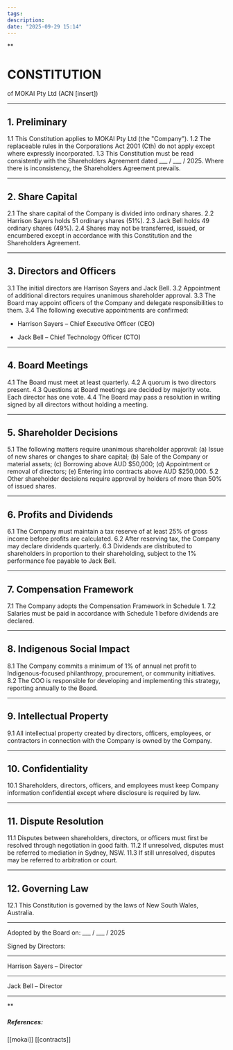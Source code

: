 ```yaml
---
tags:
description:
date: "2025-09-29 15:14"
---
```

**

# CONSTITUTION

of MOKAI Pty Ltd (ACN [insert])

---

## 1. Preliminary

1.1 This Constitution applies to MOKAI Pty Ltd (the "Company").
1.2 The replaceable rules in the Corporations Act 2001 (Cth) do not apply except where expressly incorporated.
1.3 This Constitution must be read consistently with the Shareholders Agreement dated ___ / ___ / 2025. Where there is inconsistency, the Shareholders Agreement prevails.

---

## 2. Share Capital

2.1 The share capital of the Company is divided into ordinary shares.
2.2 Harrison Sayers holds 51 ordinary shares (51%).
2.3 Jack Bell holds 49 ordinary shares (49%).
2.4 Shares may not be transferred, issued, or encumbered except in accordance with this Constitution and the Shareholders Agreement.

---

## 3. Directors and Officers

3.1 The initial directors are Harrison Sayers and Jack Bell.
3.2 Appointment of additional directors requires unanimous shareholder approval.
3.3 The Board may appoint officers of the Company and delegate responsibilities to them.
3.4 The following executive appointments are confirmed:

- Harrison Sayers – Chief Executive Officer (CEO)

- Jack Bell – Chief Technology Officer (CTO)


---

## 4. Board Meetings

4.1 The Board must meet at least quarterly.
4.2 A quorum is two directors present.
4.3 Questions at Board meetings are decided by majority vote. Each director has one vote.
4.4 The Board may pass a resolution in writing signed by all directors without holding a meeting.

---

## 5. Shareholder Decisions

5.1 The following matters require unanimous shareholder approval:
(a) Issue of new shares or changes to share capital;
(b) Sale of the Company or material assets;
(c) Borrowing above AUD $50,000;
(d) Appointment or removal of directors;
(e) Entering into contracts above AUD $250,000.
5.2 Other shareholder decisions require approval by holders of more than 50% of issued shares.

---

## 6. Profits and Dividends

6.1 The Company must maintain a tax reserve of at least 25% of gross income before profits are calculated.
6.2 After reserving tax, the Company may declare dividends quarterly.
6.3 Dividends are distributed to shareholders in proportion to their shareholding, subject to the 1% performance fee payable to Jack Bell.

---

## 7. Compensation Framework

7.1 The Company adopts the Compensation Framework in Schedule 1.
7.2 Salaries must be paid in accordance with Schedule 1 before dividends are declared.

---

## 8. Indigenous Social Impact

8.1 The Company commits a minimum of 1% of annual net profit to Indigenous-focused philanthropy, procurement, or community initiatives.
8.2 The COO is responsible for developing and implementing this strategy, reporting annually to the Board.

---

## 9. Intellectual Property

9.1 All intellectual property created by directors, officers, employees, or contractors in connection with the Company is owned by the Company.


---

## 10. Confidentiality

10.1 Shareholders, directors, officers, and employees must keep Company information confidential except where disclosure is required by law.

---

## 11. Dispute Resolution

11.1 Disputes between shareholders, directors, or officers must first be resolved through negotiation in good faith.
11.2 If unresolved, disputes must be referred to mediation in Sydney, NSW.
11.3 If still unresolved, disputes may be referred to arbitration or court.

---

## 12. Governing Law

12.1 This Constitution is governed by the laws of New South Wales, Australia.

---

Adopted by the Board on: ___ / ___ / 2025

Signed by Directors:

---

Harrison Sayers – Director

---

Jack Bell – Director

---


**










##### References:
[[mokai]] [[contracts]]
